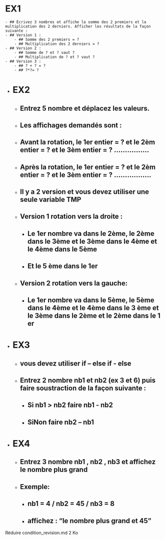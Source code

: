# EX1
    - ## Écrivez 3 nombres et affiche la somme des 2 premiers et la multiplication des 2 derniers. Afficher les résultats de la façon suivante :
    - ## Version 1 : 
        - ## Somme des 2 premiers = ? 
        - ## Multiplication des 2 derniers = ?
    - ## Version 2 : 
        - ## Somme de ? et ? vaut ?
        - ## Multiplication de ? et ? vaut ? 
    - ## Version 3 : 
        - ## ? + ? = ?
        - ## ?*?= ?
- # EX2
    - ## Entrez 5 nombre et déplacez les valeurs.
    - ## Les affichages demandés sont :
    - ## Avant la rotation, le 1er entier = ? et le 2èm entier = ? et le 3èm entier = ? ................ 
    - ## Après la rotation, le 1er entier = ? et le 2èm entier = ? et le 3èm entier = ? .................
    - ## Il y a 2 version et vous devez utiliser une seule variable TMP
    - ## Version 1 rotation vers la droite :
        - ## Le 1er nombre va dans le 2ème, le 2ème dans le 3ème et le 3ème dans le 4ème et le 4ème dans le 5ème
        - ## Et le 5 ème dans le 1er
    - ## Version 2 rotation vers la gauche:
        - ## Le 1er nombre va dans le 5ème, le 5ème dans le 4ème et le 4ème dans le 3 ème et le 3ème dans le 2ème et le 2ème dans le 1 er
- # EX3
    - ## vous devez utiliser if – else if - else
    - ## Entrez 2 nombre nb1 et nb2 (ex 3 et 6) puis faire soustraction de la façon suivante : 
        - ## Si nb1 > nb2 faire nb1 - nb2
        - ## SiNon faire nb2 – nb1
- # EX4
    - ## Entrez 3 nombre nb1 , nb2 , nb3 et affichez le nombre plus grand 
    - ## Exemple:
        - ## nb1 = 4 / nb2 = 45 / nb3 = 8
        - ## affichez : “le nombre plus grand et 45”
Réduire
condition_revision.md
2 Ko